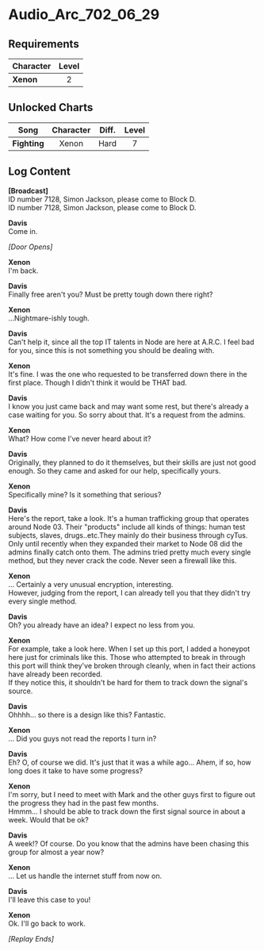 # Audio_Arc_702_06_29
## Requirements
|Character|Level|
|---------|:---:|
|**Xenon**|  2  |

## Unlocked Charts
|    Song    |Character|Diff.|Level|
|------------|:-------:|:---:|:---:|
|**Fighting**|  Xenon  |Hard |  7  |

## Log Content
**[Broadcast]**<br>
ID number 7128, Simon Jackson, please come to Block D.<br>
ID number 7128, Simon Jackson, please come to Block D.

**Davis**<br>
Come in.

*\[Door Opens\]*

**Xenon**<br>
I'm back.

**Davis**<br>
Finally free aren't you? Must be pretty tough down there right?

**Xenon**<br>
...Nightmare\-ishly tough.

**Davis**<br>
Can't help it, since all the top IT talents in Node are here at A.R.C. I feel bad for you, since this is not something you should be dealing with.

**Xenon**<br>
It's fine. I was the one who requested to be transferred down there in the first place. Though I didn't think it would be THAT bad.

**Davis**<br>
I know you just came back and may want some rest, but there's already a case waiting for you. So sorry about that. It's a request from the admins.

**Xenon**<br>
What? How come I've never heard about it?

**Davis**<br>
Originally, they planned to do it themselves, but their skills are just not good enough. So they came and asked for our help, specifically yours.

**Xenon**<br>
Specifically mine? Is it something that serious?

**Davis**<br>
Here's the report, take a look. It's a human trafficking group that operates around Node 03. Their "products" include all kinds of things: human test subjects, slaves, drugs..etc.They mainly do their business through cyTus. Only until recently when they expanded their market to Node 08 did the admins finally catch onto them. The admins tried pretty much every single method, but they never crack the code. Never seen a firewall like this.

**Xenon**<br>
... Certainly a very unusual encryption, interesting.<br>
However, judging from the report, I can already tell you that they didn't try every single method.

**Davis**<br>
Oh? you already have an idea? I expect no less from you.

**Xenon**<br>
For example, take a look here. When I set up this port, I added a honeypot here just for criminals like this. Those who attempted to break in through this port will think they've broken through cleanly, when in fact their actions have already been recorded.<br>
If they notice this, it shouldn't be hard for them to track down the signal's source.

**Davis**<br>
Ohhhh... so there is a design like this? Fantastic.

**Xenon**<br>
... Did you guys not read the reports I turn in?

**Davis**<br>
Eh? O, of course we did. It's just that it was a while ago... Ahem, if so, how long does it take to have some progress?

**Xenon**<br>
I'm sorry, but I need to meet with Mark and the other guys first to figure out the progress they had in the past few months. <br>
Hmmm... I should be able to track down the first signal source in about a week. Would that be ok?

**Davis**<br>
A week!? Of course. Do you know that the admins have been chasing this group for almost a year now?

**Xenon**<br>
... Let us handle the internet stuff from now on.

**Davis**<br>
I'll leave this case to you!

**Xenon**<br>
Ok. I'll go back to work.

*[Replay Ends]*
